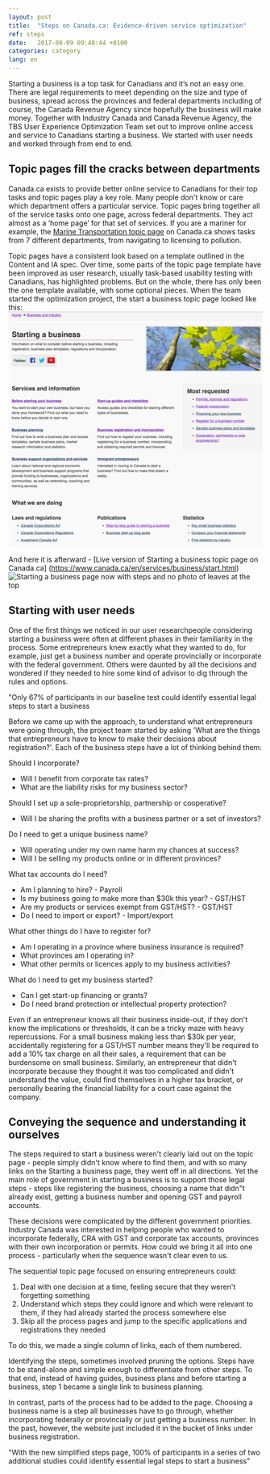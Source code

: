 ```yaml
---
layout: post
title:  "Steps on Canada.ca: Evidence-driven service optimization"
ref: steps
date:   2017-08-09 09:48:44 +0100
categories: category
lang: en
---
```

Starting a business is a top task for Canadians and it’s not an easy one. There are legal requirements to meet depending on the size and type of business, spread across the provinces and federal departments including of course, the Canada Revenue Agency since hopefully the business will make money. Together with Industry Canada and Canada Revenue Agency, the TBS User Experience Optimization Team set out to improve online access and service to Canadians starting a business. We started with user needs and worked through from end to end.  

## Topic pages fill the cracks between departments 

Canada.ca exists to provide better online service to Canadians for their top tasks and topic pages play a key role. Many people don't know or care which department offers a particular service. Topic pages bring together all of the service tasks onto one page, across federal departments. They act almost as a ‘home page’ for that set of services. If you are a mariner for example, the [Marine Transportation topic page](https://www.canada.ca/en/services/transport/marine.html) on Canada.ca shows tasks from 7 different departments, from navigating to licensing to pollution. 

Topic pages have a consistent look based on a template outlined in the Content and IA spec. Over time, some parts of the topic page template have been improved as user research, usually task-based usability testing with Canadians, has highlighted problems. But on the whole, there has only been the one template available, with some optional pieces. When the team started the optimization project, the start a business topic page looked like this: 
![Starting a business page back in October with publications regulations and random ordered topics](./images/Starting_topic_Oct2016_567x523.png "Starting a business topic page in October 2016")

And here it is afterward - [Live version of Starting a business topic page on Canada.ca]  (https://www.canada.ca/en/services/business/start.html)
![Starting a business page now with steps and no photo of leaves at the top](.../_posts/images/Starting_template_Aug2017_599x492.png  "Starting a business topic page on Canada.ca in simplified Steps template")

## Starting with user needs
One of the first things we noticed in our user researchpeople considering starting a business were often at different phases in their familiarity in the process. Some entrepreneurs knew exactly what they wanted to do, for example, just get a business number and operate provincially or incorporate with the federal government. Others were daunted by all the decisions and wondered if they needed to hire some kind of advisor to dig through the rules and options. 

"Only 67% of participants in our baseline test could identify essential legal steps to start a business

Before we came up with the approach, to understand what entrepreneurs were going through, the project team started by asking 'What are the things that entrepreneurs have to know to make their decisions about registration?'. Each of the business steps have a lot of thinking behind them:

Should I incorporate?
- Will I benefit from corporate tax rates?
- What are the liability risks for my business sector?

Should I set up a sole-proprietorship, partnership or cooperative?
- Will I be sharing the profits with a business partner or a set of investors?

Do I need to get a unique business name?
- Will operating under my own name harm my chances at success?
- Will I be selling my products online or in different provinces?

What tax accounts do I need?
- Am I planning to hire? - Payroll
- Is my business going to make more than $30k this year? - GST/HST
- Are my products or services exempt from GST/HST? - GST/HST
- Do I need to import or export? - Import/export

What other things do I have to register for?
- Am I operating in a province where business insurance is required?
- What provinces am I operating in?
- What other permits or licences apply to my business activities?

What do I need to get my business started?
- Can I get start-up financing or grants?
- Do I need brand protection or intellectual property protection?

Even if an entrepreneur knows all their business inside-out, if they don't know the implications or thresholds, it can be a tricky maze with heavy repercussions. For a small business making less than $30k per year, accidentally registering for a GST/HST number means they'll be required to add a 10% tax charge on all their sales, a requirement that can be burdensome on small business. Similarly, an entrepreneur that didn't incorporate because they thought it was too complicated and didn't understand the value, could find themselves in a higher tax bracket, or personally bearing the financial liability for a court case against the company.

## Conveying the sequence and understanding it ourselves
The steps required to start a business weren't clearly laid out on the topic page - people simply didn't know where to find them, and with so many links on the Starting a business page, they went off in all directions. Yet the main role of government in starting a business is to support those legal steps - steps like registering the business, choosing a name that didn"t already exist, getting a business number and opening GST and payroll accounts. 

These decisions were complicated by the different government priorities. Industry Canada was interested in helping people who wanted to incorporate federally, CRA with GST and corporate tax accounts, provinces with their own incorporation or permits. How could we bring it all into one process - particularly when the sequence wasn't clear even to us. 

The sequential topic page focused on ensuring entrepreneurs could:
1. Deal with one decision at a time, feeling secure that they weren't forgetting something
2. Understand which steps they could ignore and which were relevant to them, if they had already started the process somewhere else
3. Skip all the process pages and jump to the specific applications and registrations they needed

To do this, we made a single column of links, each of them numbered. 

Identifying the steps, sometimes involved pruning the options. Steps have to be stand-alone and simple enough to differentiate from other steps. To that end, instead of having guides, business plans and before starting a business, step 1 became a single link to business planning. 

In contrast, parts of the process had to be added to the page. Choosing a business name is a step all businesses have to go through, whether incorporating federally or provincially or just getting a business number. In the past, however, the website just included it in the bucket of links under business registration.




"With the new simplified steps page, 100% of participants in a series of two additional studies could identify essential legal steps to start a business"


